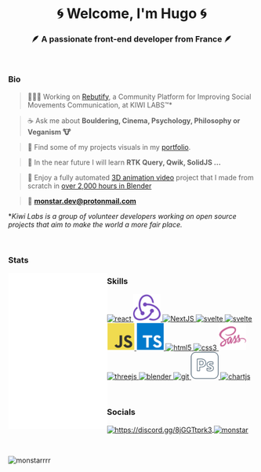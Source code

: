 <h1 align="center">🌀 Welcome, I'm Hugo 🌀</h1>
<h3 align="center">🪶 A passionate front-end developer from France 🪶</h3>

<br />

<h3 align="left">Bio</h3>

> 👨🏻‍💻 Working on [Rebutify](https://github.com/Monstarrrr/rebutify), a Community Platform for Improving Social Movements Communication, at KIWI LABS™️*

> ☕ Ask me about **Bouldering, Cinema, Psychology, Philosophy or Veganism 🐮**
  
> 📁 Find some of my projects visuals in my [portfolio](https://docs.google.com/presentation/d/1eEHomvSJBeBji7wUW5fhWT2c-9RygU4slVF4zb-OFjs/edit?usp=sharing).
  
> 🔭 In the near future I will learn **RTK Query, Qwik, SolidJS ...**

> 🧊 Enjoy a fully automated [3D animation video](https://youtu.be/8z5CAcl1IsI) project that I made from scratch in [over 2,000 hours in Blender](https://i.imgur.com/JWyp029.png) 
  
> 📧 **monstar.dev@protonmail.com**

*_Kiwi Labs is a group of volunteer developers working on open source projects that aim to make the world a more fair place._

<br />
<h3 align="left">Stats</h3>
<img style="max-width: 40%" align="left" src="/metrics.plugin.habits.facts.svg" alt="Stats">

<h3 align="left">Skills</h3>
<p align="left">
  <a href="https://reactjs.org/" target="_blank" rel="noreferrer"> 
    <img src="https://upload.wikimedia.org/wikipedia/commons/a/a7/React-icon.svg" alt="react" width="56" height="56"/> 
  </a>
  <a href="https://redux.js.org" target="_blank" rel="noreferrer"> 
    <img src="https://raw.githubusercontent.com/devicons/devicon/master/icons/redux/redux-original.svg" alt="redux" width="56" height="56"/> 
  </a>
  <a href="https://nextjs.org/" target="_blank" rel="noreferrer"> 
    <img src="https://upload.wikimedia.org/wikipedia/commons/thumb/b/ba/Tabler-icons_brand-nextjs.svg/640px-Tabler-icons_brand-nextjs.svg.png" alt="NextJS" width="56" height="56"/> 
  </a>
  <a href="https://svelte.dev/" target="_blank" rel="noreferrer"> 
    <img src="https://upload.wikimedia.org/wikipedia/commons/1/1b/Svelte_Logo.svg" alt="svelte" width="56" height="56"/> 
  </a>
  <a href="https://vuejs.org/" target="_blank" rel="noreferrer"> 
    <img src="https://upload.wikimedia.org/wikipedia/commons/9/95/Vue.js_Logo_2.svg" alt="svelte" width="56" height="56"/> 
  </a>
  <a href="https://developer.mozilla.org/en-US/docs/Web/JavaScript" target="_blank" rel="noreferrer"> 
    <img src="https://raw.githubusercontent.com/devicons/devicon/master/icons/javascript/javascript-original.svg" alt="javascript" width="56" height="56"/> 
  </a>
  <a href="https://www.typescriptlang.org/" target="_blank" rel="noreferrer"> 
    <img src="https://raw.githubusercontent.com/devicons/devicon/master/icons/typescript/typescript-original.svg" alt="typescript" width="56" height="56"/> 
  </a>
  <a href="https://developer.mozilla.org/en-US/docs/Web/HTML" target="_blank" rel="noreferrer"> 
    <img src="https://upload.wikimedia.org/wikipedia/commons/3/38/HTML5_Badge.svg" alt="html5" width="56" height="56"/> 
  </a>
  <a href="https://developer.mozilla.org/en-US/docs/Web/CSS" target="_blank" rel="noreferrer"> 
    <img src="https://upload.wikimedia.org/wikipedia/commons/6/62/CSS3_logo.svg" alt="css3" width="56" height="56"/> 
  </a>
  </a>  
  <a href="https://sass-lang.com" target="_blank" rel="noreferrer"> 
    <img src="https://raw.githubusercontent.com/devicons/devicon/master/icons/sass/sass-original.svg" alt="sass" width="56" height="56"/> 
  </a> 
  <a href="https://threejs.org/" target="_blank" rel="noreferrer"> 
    <img src="https://global.discourse-cdn.com/standard17/uploads/threejs/original/2X/b/be2f75f72751c11cbe1593c69a99a52900bf12cb.svg" alt="threejs" width="56" height="56"/> 
  </a>
  <a href="https://www.blender.org/" target="_blank" rel="noreferrer"> 
    <img src="https://upload.wikimedia.org/wikipedia/commons/0/0c/Blender_logo_no_text.svg" alt="blender" width="56" height="56"/> 
  </a>
  <a href="https://git-scm.com/" target="_blank" rel="noreferrer"> 
    <img src="https://www.vectorlogo.zone/logos/git-scm/git-scm-icon.svg" alt="git" width="56" height="56"/> 
  </a>  
  <a href="https://www.photoshop.com/en" target="_blank" rel="noreferrer"> 
    <img src="https://raw.githubusercontent.com/devicons/devicon/master/icons/photoshop/photoshop-line.svg" alt="photoshop" width="56" height="56"/> 
  </a>
  <a href="https://www.chartjs.org" target="_blank" rel="noreferrer"> 
    <img src="https://www.chartjs.org/media/logo-title.svg" alt="chartjs" width="56" height="56"/> 
  </a> 
</p>

<br />
<h3 align="left">Socials</h3>
<p align="left">
  <a href="https://discord.gg/shj48F8XBd" target="_blank">
    <img align="center" src="https://raw.githubusercontent.com/rahuldkjain/github-profile-readme-generator/master/src/images/icons/Social/discord.svg" alt="https://discord.gg/8jGGTtprk3" height="40" width="50" />
  </a>
  <!--
  <img align="center" src="https://raw.githubusercontent.com/rahuldkjain/github-profile-readme-generator/master/src/images/icons/Social/linked-in-alt.svg" alt="monstar" height="30" width="40" />
  </a>
  -->
  <a href="https://stackoverflow.com/users/11149106/monstar" target="_blank">
    <img align="center" src="https://raw.githubusercontent.com/rahuldkjain/github-profile-readme-generator/master/src/images/icons/Social/stack-overflow.svg" alt="monstar" height="40" width="50" />
  </a>
  <!--
  <a href="https://www.upwork.com/freelancers/~01073a270b355e1a87" target="_blank">
    <img align="center" src="https://iconape.com/wp-content/files/pj/112108/png/upwork-1.png" alt="monstar" height="40" width="40" />
  </a>
  <a href="https://www.malt.fr/profile/hugobonpain" target="_blank">
    <img align="center" src="https://dam.malt.com/rebranding2020/malt-logo/malt-red" alt="monstar" height="40" width="55" />
  </a>
  -->
  <!-- <a href="https://codepen.io/monstarrrr" target="_blank">
    <img align="center" src="https://raw.githubusercontent.com/rahuldkjain/github-profile-readme-generator/master/src/images/icons/Social/codepen.svg" alt="monstarrrrr" height="40" width="50" />
  </a> 
  -->
</p>

<br />

<!-- Top prog languages -->
<!--
<p><img align="left" src="https://github-readme-stats.vercel.app/api/top-langs?username=monstarrrr&show_icons=true&theme=dark&locale=en&layout=compact" alt="monstarrrr" /></p>
-->

<!-- PROFILE VIEWS -->

<p align="left"> 
  <img src="https://komarev.com/ghpvc/?username=monstarrrr&label=Profile%20views&color=0e75b6&style=flat" alt="monstarrrr" /> 
</p>

